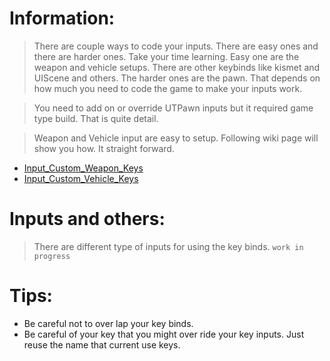 # Information: #
> There are couple ways to code your inputs. There are easy ones and there are harder ones. Take your time learning. Easy one are the weapon and vehicle setups. There are other keybinds like kismet and UIScene and others. The harder ones are the pawn. That depends on how much you need to code the game to make your inputs work.

> You need to add on or override UTPawn inputs but it required game type build. That is quite detail.

> Weapon and Vehicle input are easy to setup. Following wiki page will show you how. It straight forward.

  * [Input\_Custom\_Weapon\_Keys](Input_Custom_Weapon_Keys.md)
  * [Input\_Custom\_Vehicle\_Keys](Input_Custom_Vehicle_Keys.md)


# Inputs and others: #
> There are different type of inputs for using the key binds.
` work in progress `

# Tips: #
  * Be careful not to over lap your key binds.
  * Be careful of your key that you might over ride your key inputs. Just reuse the name that current use keys.
